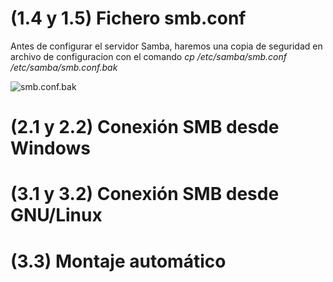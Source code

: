 
# (1.4 y 1.5) Fichero smb.conf

Antes de configurar el servidor Samba, haremos una copia de seguridad en archivo de configuracion con el comando _cp /etc/samba/smb.conf /etc/samba/smb.conf.bak_

![smb.conf.bak](img/Selecion_001.png)



# (2.1 y 2.2) Conexión SMB desde Windows			
# (3.1 y 3.2) Conexión SMB desde GNU/Linux			
# (3.3) Montaje automático			
